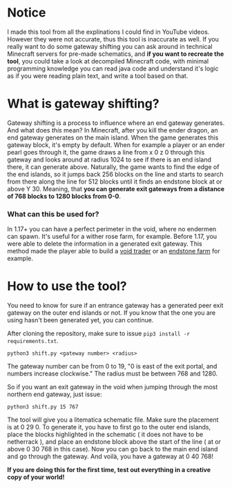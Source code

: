 # Notice
I made this tool from all the explinations I could find in YouTube videos. However they were not accurate, thus this tool is inaccurate as well. If you really want to do some gateway shifting you can ask around in technical Minecraft servers for pre-made schematics, and **if you want to recreate the tool**, you could take a look at decompiled Minecraft code, with minimal programming knowledge you can read java code and understand it's logic as if you were reading plain text, and write a tool based on that.

# What is gateway shifting?
Gateway shifting is a process to influence where an end gateway generates.
And what does *this* mean? In Minecraft, after you kill the ender dragon, an end gateway generates on the main island. When the game generates this gateway block, it's empty by default. When for example a player or an ender pearl goes through it, the game draws a line from x 0 z 0 through this gateway and looks around at radius 1024 to see if there is an end island there, it can generate above. Naturally, the game wants to find the edge of the end islands, so it jumps back 256 blocks on the line and starts to search from there along the line for 512 blocks until it finds an endstone block at or above Y 30. Meaning, that **you can generate exit gateways from a distance of 768 blocks to 1280 blocks from 0-0**.

### What can this be used for?
In 1.17+ you can have a perfect perimeter in the void, where no endermen can spawn. It's useful for a wither rose farm, for example.
Before 1.17, you were able to delete the information in a generated exit gateway. This method made the player able to build a [void trader](https://www.youtube.com/watch?v=zhsSW1q3t2I) or an [endstone farm](https://www.youtube.com/watch?v=xo7QT3cH2k4) for example.

# How to use the tool?
You need to know for sure if an entrance gateway has a generated peer exit gateway on the outer end islands or not. If you know that the one you are using hasn't been generated yet, you can continue. 

After cloning the repository, make sure to issue `pip3 install -r requirements.txt`.

```
python3 shift.py <gateway number> <radius>
```
The gateway number can be from 0 to 19, "0 is east of the exit portal, and numbers increase clockwise." The radius must be between 768 and 1280.

So if you want an exit gateway in the void when jumping through the most northern end gateway, just issue:

```
python3 shift.py 15 767
```

The tool will give you a litematica schematic file. Make sure the placement is at 0 29 0. To generate it, you have to first go to the outer end islands, place the blocks highlighted in the schematic ( it does not have to be netherrack ), and place an endstone block above the start of the line ( at or above 0 30 768 in this case). Now you can go back to the main end island and go through the gateway. And voilà, you have a gateway at 0 40 768!

**If you are doing this for the first time, test out everything in a creative copy of your world!**
